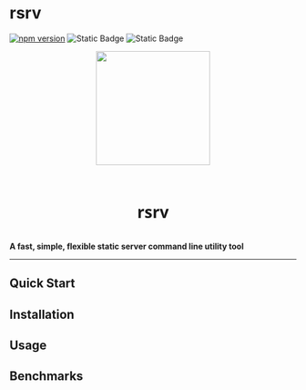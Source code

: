 # rsrv

[![npm version](https://badge.fury.io/js/rsrv.svg)](https://badge.fury.io/js/rsrv)
![Static Badge](https://img.shields.io/badge/build-passing-brightgreen)
![Static Badge](https://img.shields.io/badge/package_status-experimental-yellow)

<div style="width:100%;box-sizing:border-box;display:flex;flex-direction:column;justify-content:center;align-items:center;gap:24px;text-align-center;font-family:system-ui;">
<img src="https://mir-s3-cdn-cf.behance.net/project_modules/disp/fe36cc42774743.57ee5f329fae6.gif" height="200px" width="auto">
<h1>rsrv</h1>
</div>

**A fast, simple, flexible static server command line utility tool**

---

## Quick Start

## Installation

## Usage

## Benchmarks
